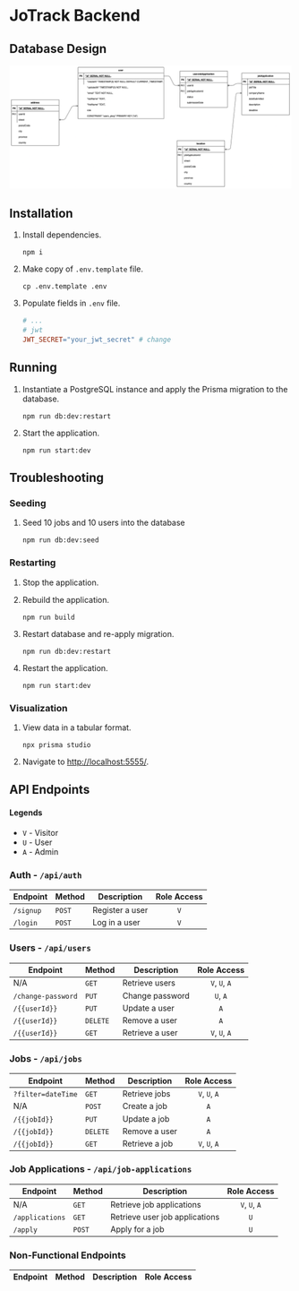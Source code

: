 # JoTrack Backend

## Database Design

![UML of the database](docs/assets/images/database-design.drawio.png)

## Installation

1. Install dependencies.

   ```shell
   npm i
   ```

2. Make copy of `.env.template` file.

   ```shell
   cp .env.template .env
   ```

3. Populate fields in `.env` file.

   ```makefile
   # ...
   # jwt
   JWT_SECRET="your_jwt_secret" # change
   ```

## Running

1. Instantiate a PostgreSQL instance and apply the Prisma migration to the database.

   ```shell
   npm run db:dev:restart
   ```

2. Start the application.

   ```shell
   npm run start:dev
   ```

## Troubleshooting

### Seeding

1. Seed 10 jobs and 10 users into the database

   ```shell
   npm run db:dev:seed
   ```

### Restarting

1. Stop the application.
2. Rebuild the application.
   ```shell
   npm run build
   ```
3. Restart database and re-apply migration.

   ```shell
   npm run db:dev:restart
   ```

4. Restart the application.

   ```shell
   npm run start:dev
   ```

### Visualization

1. View data in a tabular format.

   ```shell
   npx prisma studio
   ```

2. Navigate to <http://localhost:5555/>.

## API Endpoints

#### Legends

- `V` - Visitor
- `U` - User
- `A` - Admin

### Auth - `/api/auth`

| Endpoint  | Method | Description     | Role Access          |
|-----------|--------|-----------------|----------------------|
| `/signup` | `POST` | Register a user | <center>`V`</center> |
| `/login`  | `POST` | Log in a user   | <center>`V`</center> |

### Users - `/api/users`

| Endpoint           | Method   | Description     | Role Access                    |
|--------------------|----------|-----------------|--------------------------------|
| N/A                | `GET`    | Retrieve users  | <center>`V`, `U`, `A`</center> |
| `/change-password` | `PUT`    | Change password | <center>`U`, `A`</center>      |
| `/{{userId}}`      | `PUT`    | Update a user   | <center>`A`</center>           |
| `/{{userId}}`      | `DELETE` | Remove a user   | <center>`A`</center>           |
| `/{{userId}}`      | `GET`    | Retrieve a user | <center>`V`, `U`, `A`</center> |

### Jobs - `/api/jobs`

| Endpoint           | Method   | Description    | Role Access                    |
|--------------------|----------|----------------|--------------------------------|
| `?filter=dateTime` | `GET`    | Retrieve jobs  | <center>`V`, `U`, `A`</center> |
| N/A                | `POST`   | Create a job   | <center>`A`</center>           |
| `/{{jobId}}`       | `PUT`    | Update a job   | <center>`A`</center>           |
| `/{{jobId}}`       | `DELETE` | Remove a user  | <center>`A`</center>           |
| `/{{jobId}}`       | `GET`    | Retrieve a job | <center>`V`, `U`, `A`</center> |

### Job Applications - `/api/job-applications`

| Endpoint        | Method | Description                    | Role Access                    |
|-----------------|--------|--------------------------------|--------------------------------|
| N/A             | `GET`  | Retrieve job applications      | <center>`V`, `U`, `A`</center> |
| `/applications` | `GET`  | Retrieve user job applications | <center>`U`</center>           |
| `/apply`        | `POST` | Apply for a job                | <center>`U`</center>           |

### Non-Functional Endpoints

| Endpoint | Method | Description | Role Access |
|----------|--------|-------------|-------------|
